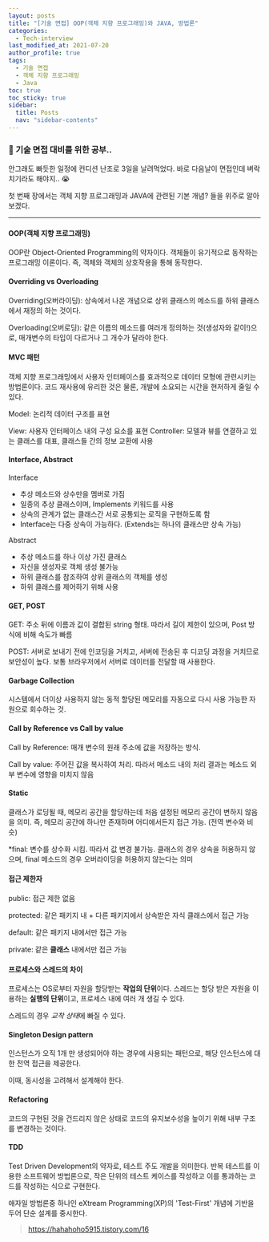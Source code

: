 ```yaml
---
layout: posts
title: "[기술 면접] OOP(객체 지향 프로그래밍)와 JAVA, 방법론"
categories:
  - Tech-interview
last_modified_at: 2021-07-20
author_profile: true
tags:
  - 기술 면접
  - 객체 지향 프로그래밍
  - Java
toc: true
toc_sticky: true
sidebar:
  title: Posts
  nav: "sidebar-contents"
---
```


### 🥨 기술 면접 대비를 위한 공부..

안그래도 빠듯한 일정에 컨디션 난조로 3일을 날려먹었다. 바로 다음날이 면접인데 벼락치기라도 해야지.. 😭

첫 번째 장에서는 객체 지향 프로그래밍과 JAVA에 관련된 기본 개념? 들을 위주로 알아보겠다.

-----

#### OOP(객체 지향 프로그래밍)

OOP란 Object-Oriented Programming의 약자이다. 객체들이 유기적으로 동작하는 프로그래밍 이론이다. 즉, 객체와 객체의 상호작용을 통해 동작한다. 

#### Overriding vs Overloading

Overriding(오버라이딩): 상속에서 나온 개념으로 상위 클래스의 메소드를 하위 클래스에서 재정의 하는 것이다. 

Overloading(오버로딩): 같은 이름의 메소드를 여러개 정의하는 것(생성자와 같이!)으로, 매개변수의 타입이 다르거나 그 개수가 달라야 한다.

#### MVC 패턴

객체 지향 프로그래밍에서 사용자 인터페이스를 효과적으로 데이터 모형에 관련시키는 방법론이다. 코드 재사용에 유리한 것은 물론, 개발에 소요되는 시간을 현저하게 줄일 수 있다.

Model: 논리적 데이터 구조를 표현

View: 사용자 인터페이스 내의 구성 요소를 표현
Controller: 모델과 뷰를 연결하고 있는 클래스를 대표, 클래스들 간의 정보 교환에 사용

#### Interface, Abstract

Interface
- 추상 메소드와 상수만을 멤버로 가짐
- 일종의 추상 클래스이며, Implements 키워드를 사용
- 상속의 관계가 없는 클래스간 서로 공통되는 로직을 구현하도록 함
- Interface는 다중 상속이 가능하다. (Extends는 하나의 클래스만 상속 가능)

Abstract
- 추상 메소드를 하나 이상 가진 클래스
- 자신을 생성자로 객체 생성 불가능
- 하위 클래스를 참조하여 상위 클래스의 객체를 생성
- 하위 클래스를 제어하기 위해 사용

#### GET, POST

GET: 주소 뒤에 이름과 값이 결합된 string 형태. 따라서 길이 제한이 있으며, Post 방식에 비해 속도가 빠름

POST: 서버로 보내기 전에 인코딩을 거치고, 서버에 전송된 후 디코딩 과정을 거치므로 보안성이 높다. 보통 브라우저에서 서버로 데이터를 전달할 때 사용한다. 

#### Garbage Collection

시스템에서 더이상 사용하지 않는 동적 할당된 메모리를 자동으로 다시 사용 가능한 자원으로 회수하는 것.

#### Call by Reference vs Call by value

Call by Reference: 매개 변수의 원래 주소에 값을 저장하는 방식. 

Call by value: 주어진 값을 복사하여 처리. 따라서 메소드 내의 처리 결과는 메소드 외부 변수에 영향을 미치지 않음


#### Static

클래스가 로딩될 때, 메모리 공간을 할당하는데 처음 설정된 메모리 공간이 변하지 않음을 의미. 즉, 메모리 공간에 하나만 존재하며 어디에서든지 접근 가능. (전역 변수와 비슷)

*final: 변수를 상수화 시킴. 따라서 값 변경 불가능. 클래스의 경우 상속을 허용하지 않으며, final 메소드의 경우 오버라이딩을 허용하지 않는다는 의미

#### 접근 제한자

public: 접근 제한 없음

protected: 같은 패키지 내 + 다른 패키지에서 상속받은 자식 클래스에서 접근 가능

default: 같은 패키지 내에서만 접근 가능

private: 같은 **클래스** 내에서만 접근 가능

#### 프로세스와 스레드의 차이

프로세스는 OS로부터 자원을 할당받는 **작업의 단위**이다. 스레드는 할당 받은 자원을 이용하는 **실행의 단위**이고, 프로세스 내에 여러 개 생길 수 있다.

스레드의 경우 *교착 상태*에 빠질 수 있다.

#### Singleton Design pattern

인스턴스가 오직 1개 만 생성되어야 하는 경우에 사용되는 패턴으로, 해당 인스턴스에 대한 전역 접근을 제공한다. 

이때, 동시성을 고려해서 설계해야 한다.


#### Refactoring

코드의 구현된 것을 건드리지 않은 상태로 코드의 유지보수성을 높이기 위해 내부 구조를 변경하는 것이다.

#### TDD

Test Driven Development의 약자로, 테스트 주도 개발을 의미한다. 반복 테스트를 이용한 소프트웨어 방법론으로, 작은 단위의 테스트 케이스를 작성하고 이를 통과하는 코드를 작성하는 식으로 구현한다.

애자일 방법론중 하나인 eXtream Programming(XP)의 'Test-First' 개념에 기반을 두어 단순 설계를 중시한다.


> https://hahahoho5915.tistory.com/16
